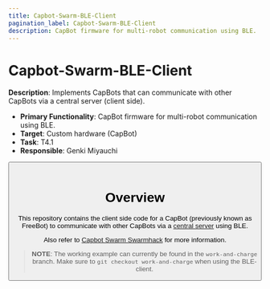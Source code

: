 ```yaml
---
title: Capbot-Swarm-BLE-Client
pagination_label: Capbot-Swarm-BLE-Client
description: CapBot firmware for multi-robot communication using BLE.
---
```


# Capbot-Swarm-BLE-Client

**Description**: Implements CapBots that can communicate with other CapBots via a central server (client side).

* **Primary Functionality**: CapBot firmware for multi-robot communication using BLE.
* **Target**: Custom hardware (CapBot)
* **Task**: T4.1
* **Responsible**: Genki Miyauchi

<Button label="🔗 jessicajayakumar/FreeBot repository" link="https://github.com/jessicajayakumar/FreeBot" block /><br />

# Overview

This repository contains the client side code for a CapBot (previously known as FreeBot) to communicate with other CapBots via a [central server](../100-capbot-swarm-ble-server/) using BLE.

Also refer to [Capbot Swarm Swarmhack](../../../../20-noncodebase/10-enablers/20-non_ros/70-capbot-swarm-swarmhack/) for more information.

>**NOTE**: The working example can currently be found in the ```work-and-charge``` branch. Make sure to ```git checkout work-and-charge``` when using the BLE-client.